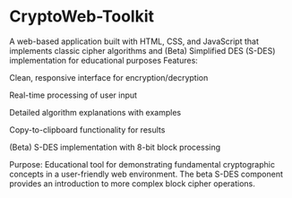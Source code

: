 # CryptoWeb-Toolkit
A web-based application built with HTML, CSS, and JavaScript that implements classic cipher algorithms and (Beta) Simplified DES (S-DES) implementation for educational purposes
Features:

Clean, responsive interface for encryption/decryption

Real-time processing of user input

Detailed algorithm explanations with examples

Copy-to-clipboard functionality for results

(Beta) S-DES implementation with 8-bit block processing

Purpose:
Educational tool for demonstrating fundamental cryptographic concepts in a user-friendly web environment. The beta S-DES component provides an introduction to more complex block cipher operations.
